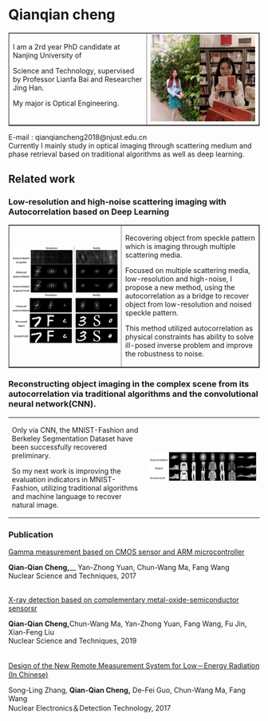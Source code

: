 # Qianqian cheng
<table border="none">
   <tr>
      <td width = "55%"> 
         <p font-size="16px">I am a 2rd year PhD candidate at Nanjing University of <span color="#1772d0"></p>
         <p font-size="16px">Science and Technology, supervised by Professor Lianfa Bai and Researcher Jing Han.</p>
         <p font-size="16px">My major is Optical Engineering.</p>
        </td>
        <td width = "45%">
          <img src = "./未标题-1.png" width = "100%">
        </td>
     <tr> 
</table>  
<div>E-mail : qianqiancheng2018@njust.edu.cn</div>

<div>Currently I mainly study in optical imaging through scattering medium and phase 
retrieval based on traditional algorithms as well as deep learning.</div>  

## Related work

### Low-resolution and high-noise scattering imaging with Autocorrelation based on Deep Learning

<table border="none">
   <tr>
      <td width = "45%">
          <img src = "./未标题-3333.png" width = "100%">
          <img src = "./未标题-2.png" width = "100%">
        </td>
      <td width = "55%">
         <p font-size="16px">Recovering object from speckle pattern which is imaging through multiple scattering media.</p>
         <p font-size="16px"> Focused on multiple scattering media, low-resolution and high-noise, I propose a new method, using the autocorrelation as a bridge to recover object from low-resolution and noised speckle pattern.</p>
         <p font-size="16px">This method utilized autocorrelation as physical constraints has ability to solve ill-posed inverse problem and improve the robustness to noise.</p>
      </td>
   <tr> 
</table>
 
### Reconstructing object imaging in the complex scene from its autocorrelation via traditional algorithms and the convolutional neural network(CNN).

<table border = "0">
   <tr>
      <td width = "55%">
         <p font-size="16px">  Only via CNN, the MNIST-Fashion and Berkeley Segmentation Dataset have been successfully recovered preliminary.</b></p>
         <p font-size="16px">So my next work is improving the evaluation indicators in MNIST-Fashion, utilizing traditional algorithms and machine language to recover natural image. </p>
      </td>
      <td width = "45%">
         <img src = "./未标题-12222.png" width = "100%">
      </td>
   <tr> 
</table>
  
### Publication
  
<p><a href="./NST28(2017)122Gamma%20Measurement%20based%20on%20CMOS%20and.pdf" target="_blank" text-decoration="none">Gamma measurement based on CMOS sensor and ARM microcontroller</a></p>
<b>Qian-Qian Cheng,</b>__ Yan-Zhong Yuan, Chun-Wang Ma, Fang Wang</br>    
Nuclear Science and Techniques, 2017 </br> 
</br>
<p><a href="./NST30(2019)9X-ray%20detection%20CMOS.pdf" target="_blank" text-decoration="none">X-ray detection based on complementary metal-oxide-semiconductor sensorsr</a></p>   
<b>Qian-Qian Cheng,</b>Chun-Wang Ma, Yan-Zhong Yuan, Fang Wang, Fu Jin, Xian-Feng Liu </br>     
Nuclear Science and Techniques, 2019 </br>
</br>
<p><a href="./NST30(2019)9X-ray%20detection%20CMOS.pdf" target="_blank" text-decoration="none">Design of the New Remote Measurement System for Low－Energy Radiation (In Chinese)</a></p>    
Song-Ling Zhang,  <b>Qian-Qian Cheng,</b> De-Fei Guo, Chun-Wang Ma, Fang Wang </br>        
Nuclear Electronics＆Detection Technology, 2017 </br> 
   

